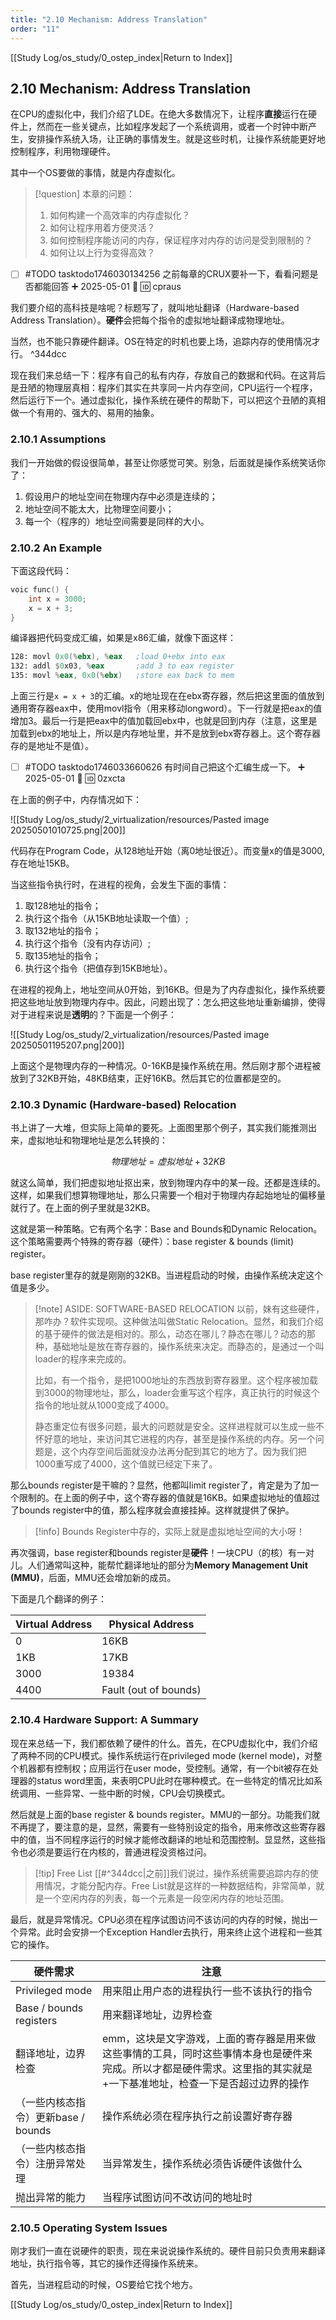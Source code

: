 ```yaml
---
title: "2.10 Mechanism: Address Translation"
order: "11"
---
```

[[Study Log/os_study/0_ostep_index|Return to Index]]

## 2.10 Mechanism: Address Translation

在CPU的虚拟化中，我们介绍了LDE。在绝大多数情况下，让程序**直接**运行在硬件上，然而在一些关键点，比如程序发起了一个系统调用，或者一个时钟中断产生，安排操作系统入场，让正确的事情发生。就是这些时机，让操作系统能更好地控制程序，利用物理硬件。

其中一个OS要做的事情，就是内存虚拟化。

> [!question] 本章的问题：
> 1. 如何构建一个高效率的内存虚拟化？
> 2. 如何让程序用着方便灵活？
> 3. 如何控制程序能访问的内存，保证程序对内存的访问是受到限制的？
> 4. 如何让以上行为变得高效？

- [ ] #TODO tasktodo1746030134256 之前每章的CRUX要补一下，看看问题是否都能回答 ➕ 2025-05-01 🔺 🆔 cpraus 

我们要介绍的高科技是啥呢？标题写了，就叫地址翻译（Hardware-based Address Translation）。**硬件**会把每个指令的虚拟地址翻译成物理地址。

当然，也不能只靠硬件翻译。OS在特定的时机也要上场，追踪内存的使用情况才行。 ^344dcc

现在我们来总结一下：程序有自己的私有内存，存放自己的数据和代码。在这背后是丑陋的物理层真相：程序们其实在共享同一片内存空间，CPU运行一个程序，然后运行下一个。通过虚拟化，操作系统在硬件的帮助下，可以把这个丑陋的真相做一个有用的、强大的、易用的抽象。

### 2.10.1 Assumptions

我们一开始做的假设很简单，甚至让你感觉可笑。别急，后面就是操作系统笑话你了：

1. 假设用户的地址空间在物理内存中必须是连续的；
2. 地址空间不能太大，比物理空间要小；
3. 每一个（程序的）地址空间需要是同样的大小。

### 2.10.2 An Example

下面这段代码：

```c
voic func() {
	int x = 3000;
	x = x + 3;
}
```

编译器把代码变成汇编，如果是x86汇编，就像下面这样：

```asm
128: movl 0x0(%ebx), %eax   ;load 0+ebx into eax 
132: addl $0x03, %eax       ;add 3 to eax register 
135: movl %eax, 0x0(%ebx)   ;store eax back to mem
```

上面三行是`x = x + 3`的汇编。x的地址现在在ebx寄存器，然后把这里面的值放到通用寄存器eax中，使用movl指令（用来移动longword）。下一行就是把eax的值增加3。最后一行是把eax中的值加载回ebx中，也就是回到内存（注意，这里是加载到ebx的地址上，所以是内存地址里，并不是放到ebx寄存器上。这个寄存器存的是地址不是值）。

- [ ] #TODO tasktodo1746033660626 有时间自己把这个汇编生成一下。 ➕ 2025-05-01 🔽 🆔 0zxcta 

在上面的例子中，内存情况如下：

![[Study Log/os_study/2_virtualization/resources/Pasted image 20250501010725.png|200]]

代码存在Program Code，从128地址开始（离0地址很近）。而变量x的值是3000,存在地址15KB。

当这些指令执行时，在进程的视角，会发生下面的事情：

1. 取128地址的指令；
2. 执行这个指令（从15KB地址读取一个值）;
3. 取132地址的指令；
4. 执行这个指令（没有内存访问）;
5. 取135地址的指令；
6. 执行这个指令（把值存到15KB地址）。

在进程的视角上，地址空间从0开始，到16KB。但是为了内存虚拟化，操作系统要把这些地址放到物理内存中。因此，问题出现了：怎么把这些地址重新编排，使得对于进程来说是**透明**的？下面是一个例子：

![[Study Log/os_study/2_virtualization/resources/Pasted image 20250501195207.png|200]]

上面这个是物理内存的一种情况。0-16KB是操作系统在用。然后刚才那个进程被放到了32KB开始，48KB结束，正好16KB。然后其它的位置都是空的。

### 2.10.3 Dynamic (Hardware-based) Relocation

书上讲了一大堆，但实际上简单的要死。上面图里那个例子，其实我们能推测出来，虚拟地址和物理地址是怎么转换的：

$$
物理地址 = 虚拟地址 + 32KB
$$

就这么简单，我们把虚拟地址抠出来，放到物理内存中的某一段。还都是连续的。这样，如果我们想算物理地址，那么只需要一个相对于物理内存起始地址的偏移量就行了。在上面的例子里就是32KB。

这就是第一种策略。它有两个名字：Base and Bounds和Dynamic Relocation。这个策略需要两个特殊的寄存器（硬件）：base register \& bounds (limit) register。

base register里存的就是刚刚的32KB。当进程启动的时候，由操作系统决定这个值是多少。

> [!note] ASIDE: SOFTWARE-BASED RELOCATION
> 以前，妹有这些硬件，那咋办？软件实现呗。这种做法叫做Static Relocation。显然，和我们介绍的基于硬件的做法是相对的。那么，动态在哪儿？静态在哪儿？动态的那种，基础地址是放在寄存器的，操作系统来决定。而静态的，是通过一个叫loader的程序来完成的。
> 
> 比如，有一个指令，是把1000地址的东西放到寄存器里。这个程序被加载到3000的物理地址，那么，loader会重写这个程序，真正执行的时候这个指令的地址就从1000变成了4000。
> 
> 静态重定位有很多问题，最大的问题就是安全。这样进程就可以生成一些不怀好意的地址，来访问其它进程的内存，甚至是操作系统的内存。另一个问题是，这个内存空间后面就没办法再分配到其它的地方了。因为我们把1000重写成了4000，这个值就已经定下来了。

那么bounds register是干嘛的？显然，他都叫limit register了，肯定是为了加一个限制的。在上面的例子中，这个寄存器的值就是16KB。如果虚拟地址的值超过了bounds register中的值，那么程序就会直接挂掉。这样就提供了保护。

> [!info] 
> Bounds Register中存的，实际上就是虚拟地址空间的大小呀！

再次强调，base register和bounds register是**硬件**！一块CPU（的核）有一对儿。人们通常叫这种，能帮忙翻译地址的部分为**Memory Management Unit (MMU)**，后面，MMU还会增加新的成员。

下面是几个翻译的例子：

| Virtual Address | Physical Address      |
| --------------- | --------------------- |
| 0               | 16KB                  |
| 1KB             | 17KB                  |
| 3000            | 19384                 |
| 4400            | Fault (out of bounds) |

### 2.10.4 Hardware Support: A Summary

现在来总结一下，我们都依赖了硬件的什么。首先，在CPU虚拟化中，我们介绍了两种不同的CPU模式。操作系统运行在privileged mode (kernel mode)，对整个机器都有控制权；应用运行在user mode，受控制。通常，有一个bit被存在处理器的status word里面，来表明CPU此时在哪种模式。在一些特定的情况比如系统调用、一些异常、一些中断的时候，CPU会切换模式。

然后就是上面的base register \& bounds register。MMU的一部分。功能我们就不再提了，要注意的是，显然，需要有一些特别设定的指令，用来修改这些寄存器中的值，当不同程序运行的时候才能修改翻译的地址和范围控制。显显然，这些指令也必须是要运行在内核的，普通进程没资格过问。

> [!tip] Free List
> [[#^344dcc|之前]]我们说过，操作系统需要追踪内存的使用情况，才能分配内存。Free List就是这样的一种数据结构，非常简单，就是一个空闲内存的列表，每一个元素是一段空闲内存的地址范围。

最后，就是异常情况。CPU必须在程序试图访问不该访问的内存的时候，抛出一个异常。此时会安排一个Exception Handler去执行，用来终止这个进程和一些其它的操作。

| 硬件需求                     | 注意                                                                                    |
| ------------------------ | ------------------------------------------------------------------------------------- |
| Privileged mode          | 用来阻止用户态的进程执行一些不该执行的指令                                                                 |
| Base / bounds registers  | 用来翻译地址，边界检查                                                                           |
| 翻译地址，边界检查                | emm，这块是文字游戏，上面的寄存器是用来做这些事情的工具，同时这些事情本身也是硬件来完成。所以才都是硬件需求。这里指的其实就是+一下基准地址，检查一下是否超过边界的操作 |
| （一些内核态指令）更新base / bounds | 操作系统必须在程序执行之前设置好寄存器                                                                   |
| （一些内核态指令）注册异常处理          | 当异常发生，操作系统必须告诉硬件该做什么                                                                  |
| 抛出异常的能力                  | 当程序试图访问不改访问的地址时                                                                       |

### 2.10.5 Operating System Issues

刚才我们一直在说硬件的职责，现在来说说操作系统的。硬件目前只负责用来翻译地址，执行指令等，其它的操作还得操作系统来。

首先，当进程启动的时候，OS要给它找个地方。

[[Study Log/os_study/0_ostep_index|Return to Index]]